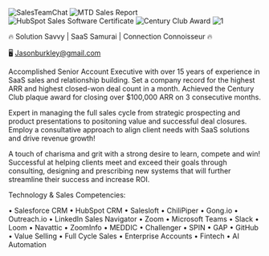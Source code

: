 ![SalesTeamChat](https://github.com/user-attachments/assets/0cad0838-f4ed-47c1-b2b1-e0296799e2c4)
![MTD Sales Report](https://github.com/user-attachments/assets/3694d180-59a3-4980-b773-c3cf68b04e9f)
![HubSpot Sales Software Certificate](https://github.com/user-attachments/assets/8e77211c-0f5c-4340-a5c7-607f01a7d3d0)
![Century Club Award](https://github.com/user-attachments/assets/093aee9d-b93c-47f2-a0c0-6897a95df96c)
![1](https://github.com/user-attachments/assets/a2c96311-4c92-480c-9a05-5c0290006c54)

🔥 Solution Savvy | SaaS Samurai | Connection Connoisseur 🔥 

🖥️ Jasonburkley@gmail.com 

Accomplished Senior Account Executive with over 15 years of experience in SaaS sales and relationship building. Set a company record for the highest ARR and highest closed-won deal count in a month. Achieved the Century Club plaque award for closing over $100,000 ARR on 3 consecutive months. 

Expert in managing the full sales cycle from strategic prospecting and product presentations to positoning value and successful deal closures. Employ a consultative approach to align client needs with SaaS solutions and drive revenue growth!

A touch of charisma and grit with a strong desire to learn, compete and win! Successful at helping clients meet and exceed their goals through consulting, designing and prescribing new systems that will further streamline their success and increase ROI.

Technology & Sales Competencies:

• Salesforce CRM 
• HubSpot CRM 
• Salesloft 
• ChiliPiper 
• Gong.io 
• Outreach.io
• LinkedIn Sales Navigator 
• Zoom 
• Microsoft Teams 
• Slack
• Loom 
• Navattic
• ZoomInfo 
• MEDDIC 
• Challenger 
• SPIN
• GAP
• GitHub
• Value Selling
• Full Cycle Sales
• Enterprise Accounts
• Fintech
• AI Automation
